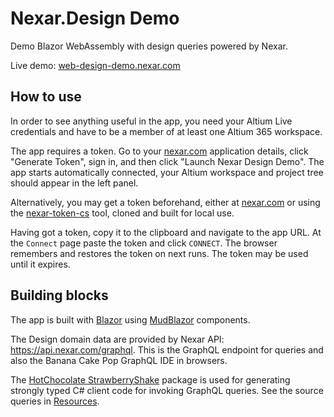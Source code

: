 # Nexar.Design Demo

[nexar.com]: https://nexar.com/
[web-design-demo.nexar.com]: https://web-design-demo.nexar.com
[nexar-token-cs]: https://github.com/NexarDeveloper/nexar-token-cs

Demo Blazor WebAssembly with design queries powered by Nexar.

Live demo: [web-design-demo.nexar.com]

## How to use

In order to see anything useful in the app, you need your Altium Live
credentials and have to be a member of at least one Altium 365 workspace.

The app requires a token. Go to your [nexar.com] application details, click
"Generate Token", sign in, and then click "Launch Nexar Design Demo". The app
starts automatically connected, your Altium workspace and project tree should
appear in the left panel.

Alternatively, you may get a token beforehand, either at [nexar.com] or using
the [nexar-token-cs] tool, cloned and built for local use.

Having got a token, copy it to the clipboard and navigate to the app URL. At
the `Connect` page paste the token and click `CONNECT`. The browser remembers
and restores the token on next runs. The token may be used until it expires.

## Building blocks

[Blazor]: https://dotnet.microsoft.com/apps/aspnet/web-apps/blazor
[MudBlazor]: https://github.com/Garderoben/MudBlazor

The app is built with [Blazor] using [MudBlazor] components.

The Design domain data are provided by Nexar API: <https://api.nexar.com/graphql>.
This is the GraphQL endpoint for queries and also the Banana Cake Pop GraphQL IDE in browsers.

The [HotChocolate StrawberryShake](https://github.com/ChilliCream/hotchocolate) package
is used for generating strongly typed C# client code for invoking GraphQL queries.
See the source queries in [Resources](Nexar.Client/Resources).
